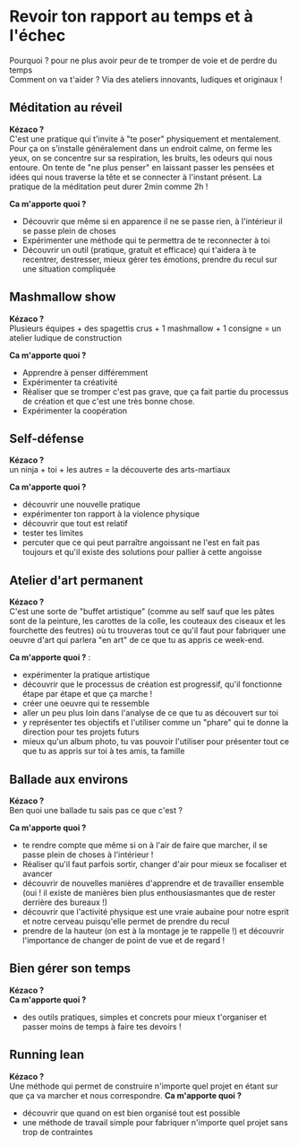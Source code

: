 # Revoir ton rapport au temps et à l'échec  
Pourquoi ? pour ne plus avoir peur de te tromper de voie et de perdre du temps  
Comment on va t'aider ? Via des ateliers innovants, ludiques et originaux !  

## Méditation au réveil
**Kézaco ?**  
C'est une pratique qui t'invite à "te poser" physiquement et mentalement. Pour ça on s'installe généralement dans un endroit calme, on ferme les yeux, on se concentre sur sa respiration, les bruits, les odeurs qui nous entoure. On tente de "ne plus penser" en laissant passer les pensées et idées qui nous traverse la tête et se connecter à l'instant présent. La pratique de la méditation peut durer 2min comme 2h ! 

**Ca m'apporte quoi ?**  
- Découvrir que même si en apparence il ne se passe rien, à l'intérieur il se passe plein de choses  
- Expérimenter une méthode qui te permettra de te reconnecter à toi  
- Découvrir un outil (pratique, gratuit et efficace) qui t'aidera à te recentrer, destresser, mieux gérer tes émotions, prendre du recul sur une situation compliquée  

## Mashmallow show
**Kézaco ?**  
Plusieurs équipes + des spagettis crus + 1 mashmallow + 1 consigne = un atelier ludique de construction  

**Ca m'apporte quoi ?**  
- Apprendre à penser différemment
- Expérimenter ta créativité
- Réaliser que se tromper c'est pas grave, que ça fait partie du processus de création et que c'est une très bonne chose.
- Expérimenter la coopération

## Self-défense  
**Kézaco ?**  
un ninja + toi + les autres = la découverte des arts-martiaux    

**Ca m'apporte quoi ?** 
- découvrir une nouvelle pratique
- expérimenter ton rapport à la violence physique
- découvrir que tout est relatif
- tester tes limites
- percuter que ce qui peut parraître angoissant ne l'est en fait  pas toujours et qu'il existe des solutions pour pallier à cette angoisse

## Atelier d'art permanent
**Kézaco ?**  
C'est une sorte de "buffet artistique" (comme au self sauf que les pâtes sont de la peinture, les carottes de la colle, les couteaux des ciseaux et les fourchette des feutres) où tu trouveras tout ce qu'il faut pour fabriquer une oeuvre d'art qui parlera "en art" de ce que tu as appris ce week-end. 

**Ca m'apporte quoi ?** :  
- expérimenter la pratique artistique  
- découvrir que le processus de création est progressif, qu'il fonctionne étape par étape et que ça marche !  
- créer une oeuvre qui te ressemble  
- aller un peu plus loin dans l'analyse de ce que tu as découvert sur toi  
- y représenter tes objectifs et l'utiliser comme un "phare" qui te donne la direction pour tes projets futurs  
- mieux qu'un album photo, tu vas pouvoir l'utiliser pour présenter tout ce que tu as appris sur toi à tes amis, ta famille

## Ballade aux environs    
**Kézaco ?**  
Ben quoi une ballade tu sais pas ce que c'est ?  

**Ca m'apporte quoi ?**  
- te rendre compte que même si on à l'air de faire que marcher, il se passe plein de choses à l'intérieur !
- Réaliser qu'il faut parfois sortir, changer d'air pour mieux se focaliser et avancer
- découvrir de nouvelles manières d'apprendre et de travailler ensemble (oui ! il existe de manières bien plus enthousiasmantes que de rester derrière des bureaux !)  
- découvrir que l'activité physique est une vraie aubaine pour notre esprit et notre cerveau puisqu'elle permet de prendre du recul  
- prendre de la hauteur (on est à la montage je te rappelle !) et découvrir l'importance de changer de point de vue et de regard !

## Bien gérer son temps  
**Kézaco ?**  
**Ca m'apporte quoi ?**  
- des outils pratiques, simples et concrets pour mieux t'organiser et passer moins de temps à faire tes devoirs !

## Running lean  
**Kézaco ?**  
Une méthode qui permet de construire n'importe quel projet en étant sur que ça va marcher et nous correspondre.
**Ca m'apporte quoi ?**  
- découvrir que quand on est bien organisé tout est possible
- une méthode de travail simple pour fabriquer n'importe quel projet sans trop de contraintes
